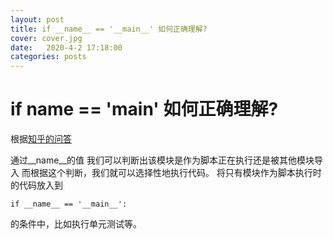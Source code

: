 ```yaml
---
layout: post
title: if __name__ == '__main__' 如何正确理解?
cover: cover.jpg
date:   2020-4-2 17:18:00
categories: posts
---
```

# if __name__ == '__main__' 如何正确理解?
根据[知乎的问答](https://www.zhihu.com/question/49136398)


通过__name__的值
我们可以判断出该模块是作为脚本正在执行还是被其他模块导入
而根据这个判断，我们就可以选择性地执行代码。
将只有模块作为脚本执行时的代码放入到
```
if __name__ == '__main__':
```
的条件中，比如执行单元测试等。
